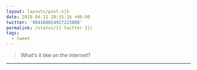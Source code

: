 ```yaml
---
layout: layouts/post.njk
date: 2018-04-11 20:35:16 +00:00
twitter: '984168024927223808'
permalink: /status/{{ twitter }}/
tags: 
  - tweet
---
```


> What’s it like on the internet?

---
